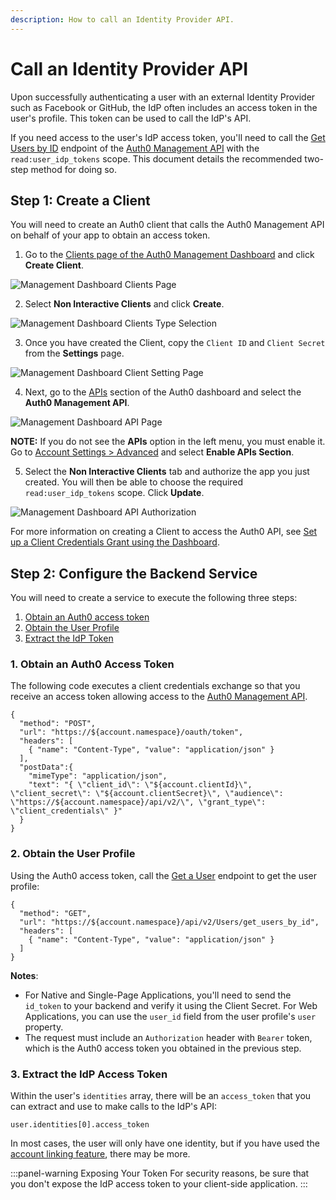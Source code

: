 ```yaml
---
description: How to call an Identity Provider API.
---
```


# Call an Identity Provider API

Upon successfully authenticating a user with an external Identity Provider such as Facebook or GitHub, the IdP often includes an access token in the user's profile. This token can be used to call the IdP's API.

If you need access to the user's IdP access token, you'll need to call the [Get Users by ID](/api/management/v2#!/Users/get_users_by_id) endpoint of the [Auth0 Management API](/api/management/v2) with the `read:user_idp_tokens` scope. This document details the recommended two-step method for doing so.

## Step 1: Create a Client

You will need to create an Auth0 client that calls the Auth0 Management API on behalf of your app to obtain an access token.

1. Go to the [Clients page of the Auth0 Management Dashboard](${manage_url}/#/clients) and click **Create Client**.

  ![Management Dashboard Clients Page](/media/articles/tutorials/calling-an-external-idp-api/create-client.png)

2. Select **Non Interactive Clients** and click **Create**.

  ![Management Dashboard Clients Type Selection](/media/articles/tutorials/calling-an-external-idp-api/select-ni-client.png)

3. Once you have created the Client, copy the `Client ID` and `Client Secret` from the **Settings** page.

  ![Management Dashboard Client Setting Page](/media/articles/tutorials/calling-an-external-idp-api/client-id-secret.png)

4. Next, go to the [APIs](${manage_url}/#/apis) section of the Auth0 dashboard and select the **Auth0 Management API**.

  ![Management Dashboard API Page](/media/articles/tutorials/calling-an-external-idp-api/api.png)

  **NOTE:** If you do not see the **APIs** option in the left menu, you must enable it. Go to [Account Settings > Advanced](${manage_url}/#/account/advanced) and select **Enable APIs Section**.

5. Select the **Non Interactive Clients** tab and authorize the app you just created. You will then be able to choose the required `read:user_idp_tokens` scope. Click **Update**.

![Management Dashboard API Authorization](/media/articles/tutorials/calling-an-external-idp-api/authorize-client.png)

For more information on creating a Client to access the Auth0 API, see [Set up a Client Credentials Grant using the Dashboard](/api-auth/config/using-the-auth0-dashboard).

## Step 2: Configure the Backend Service

You will need to create a service to execute the following three steps:

1. [Obtain an Auth0 access token](#obtain-an-auth0-access-token)
2. [Obtain the User Profile](#obtain-the-user-profile)
3. [Extract the IdP Token](#extract-the-idp-access-token)

### 1. Obtain an Auth0 Access Token

The following code executes a client credentials exchange so that you receive an access token allowing access to the [Auth0 Management API](/api/management/v2#!).

```har
{
  "method": "POST",
  "url": "https://${account.namespace}/oauth/token",
  "headers": [
    { "name": "Content-Type", "value": "application/json" }
  ],
  "postData":{
    "mimeType": "application/json",
    "text": "{ \"client_id\": \"${account.clientId}\", \"client_secret\": \"${account.clientSecret}\", \"audience\": \"https://${account.namespace}/api/v2/\", \"grant_type\": \"client_credentials\" }"
  }
}
```

### 2. Obtain the User Profile

Using the Auth0 access token, call the [Get a User](/api/management/v2#!/Users/get_users_by_id) endpoint to get the user profile:

```har
{
  "method": "GET",
  "url": "https://${account.namespace}/api/v2/Users/get_users_by_id",
  "headers": [
    { "name": "Content-Type", "value": "application/json" }
  ]
}
```

**Notes**:

* For Native and Single-Page Applications, you'll need to send the `id_token` to your backend and verify it using the Client Secret. For Web Applications, you can use the `user_id` field from the user profile's `user` property.
* The request must include an `Authorization` header with `Bearer` token, which is the Auth0 access token you obtained in the previous step.

### 3. Extract the IdP Access Token

Within the user's `identities` array, there will be an `access_token` that you can extract and use to make calls to the IdP's API:

  `user.identities[0].access_token`

In most cases, the user will only have one identity, but if you have used the [account linking feature](/link-accounts), there may be more.

:::panel-warning Exposing Your Token
For security reasons, be sure that you don't expose the IdP access token to your client-side application.
:::
